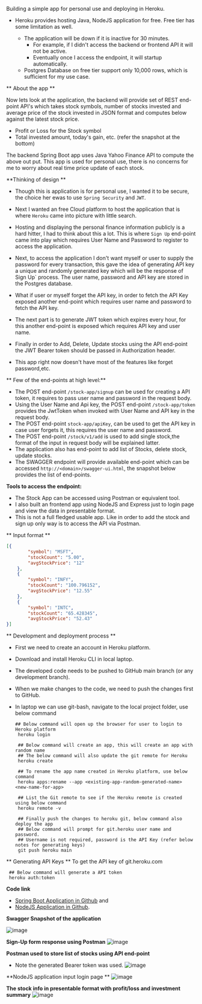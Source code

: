 Building a simple app for personal use and deploying in Heroku.

 - Heroku provides hosting Java, NodeJS application for free. Free tier has some limitation as well.

   - The application will be down if it is inactive for 30 minutes. 
       - For example, if I didn't access the backend or frontend API it will not be active. 
       - Eventually once I access the endpoint, it will startup automatically.
   - Postgres Database on free tier support only 10,000 rows, which is sufficient for my use case.
   
** About the app **

Now lets look at the application, the backend will provide set of REST end-point API's which takes stock symbols, number of stocks invested and average price of the stock invested in JSON format and computes below against the latest stock price.
   - Profit or Loss for the Stock symbol
   - Total invested amount, today's gain, etc. (refer the snapshot at the bottom)

The backend Spring Boot app uses Java Yahoo Finance API to compute the above out put. This app is used for personal use, there is no concerns for me to worry about real time price update of each stock.
 
**Thinking of design **
 
 - Though this is application is for personal use, I wanted it to be secure, the choice her ewas to use `Spring Security` and `JWT`.
 - Next I wanted an free Cloud platform to host the application that is where `Heroku` came into picture with little search.
- Hosting and displaying the personal finance information publicly is a hard hitter, I had to think about this a lot. This is where `Sign Up` end-point came into play which requires User Name and Password to register to access the application.
- Next, to access the application I don't want myself or user to supply the password for every transaction, this gave the idea of generating API key a unique and randomly generated key which will be the response of Sign Up` process. The user name, password and API key are stored in the Postgres database.
- What if user or myself forget the API key, in order to fetch the API Key exposed another end-point which requires user name and password to fetch the API key. 
- The next part is to generate JWT token which expires every hour, for this another end-point is exposed which requires API key and user name.
- Finally in order to Add, Delete, Update stocks using the API end-point the JWT Bearer token should be passed in Authorization header.

-  This app right now doesn't have most of the features like forget password,etc.
  

** Few of the end-points at high level:**

 - The POST end-point `/stock-app/signup` can be used for creating a API token, it requires to pass user name and password in the request body.
 - Using the User Name and Api key, the POST end-point `/stock-app/token` provides the JwtToken when invoked with User Name and API key in the request body.
 - The POST end-point `stock-app/apiKey`, can be used to get the API key in case user forgets it, this requires the user name and password.
 - The POST end-point `/stock/v1/add` is used to add single stock,the format of the input in request body will be explained latter.
 - The application also has end-point to add list of Stocks, delete stock, update stocks.
 - The SWAGGER endpoint will provide available end-point which can be accessed  `http://<domain>/swagger-ui.html`, the snapshot below provides the list of end-points. 

**Tools to access the endpoint:**

  - The Stock App can be accessed using Postman or equivalent tool.
  - I also built an frontend app using NodeJS and Express  just to login page and view the data in presentable format.
   - This is not a full fledged usable app. Like in order to add the stock and sign up only way is to access the API via Postman.

** Input format **
```json
[{
		"symbol": "MSFT",
		"stockCount": "5.00",
		"avgStockPrice": "12"
	},
	{
		"symbol": "INFY",
		"stockCount": "100.796152",
		"avgStockPrice": "12.55"
	},
	{
		"symbol": "INTC",
		"stockCount": "65.428345",
		"avgStockPrice": "52.43"
}]
```

** Development and deployment process **

 - First we need to create an account in Heroku platform.
 - Download and install Heroku CLI in local laptop.
 - The developed code needs to be pushed to GitHub main branch (or any development branch).
 
 - When we make changes to the code, we need to push the changes first to GitHub.
 - In laptop we can use git-bash, navigate to the local project folder, use below command
   ```
   ## Below command will open up the browser for user to login to Heroku platform
    heroku login

    ## Below command will create an app, this will create an app with random name
    ## The below command will also update the git remote for Heroku
    heroku create 

    ## To rename the app name created in Heroku platform, use below command
    heroku apps:rename --app <existing-app-random-generated-name> <new-name-for-app>

    ## List the Git remote to see if the Heroku remote is created using below command
    heroku remote -v

    ## Finally push the changes to heroku git, below command also deploy the app
    ## Below command will prompt for git.heroku user name and password. 
    ## Username is not required, password is the API Key (refer below notes for generating keys)
    git push heroku main

   ```
 ** Generating API Keys **
   To get the API key of git.heroku.com
  ```
   ## Below command will generate a API token 
   heroku auth:token
  ``` 

**Code link**
  - [Spring Boot Application in Github](https://github.com/thirumurthis/stock-api#readme) and 
  - [NodeJS Application in Github](https://github.com/thirumurthis/stock-app#readme).

**Swagger Snapshot of the application**

![image](https://user-images.githubusercontent.com/6425536/152632205-78700a1a-dd1f-4599-8240-9413214a3144.png)

**Sign-Up form response using Postman**
![image](https://user-images.githubusercontent.com/6425536/152632464-7f732bb1-9a46-444c-9182-9f4453e9a579.png)

**Postman used to store list of stocks using API end-point**
  - Note the generated Bearer token was used.
![image](https://user-images.githubusercontent.com/6425536/152632936-f735d592-45a4-4fb6-8473-2c030a10eb01.png)


**NodeJS application input login page **
![image](https://user-images.githubusercontent.com/6425536/152633066-88336748-442f-4837-8dab-c9229abc14a3.png)

**The stock info in presentable format with profit/loss and investment summary**
![image](https://user-images.githubusercontent.com/6425536/152632992-d388d183-ee29-4430-a055-e2c415b00378.png)
